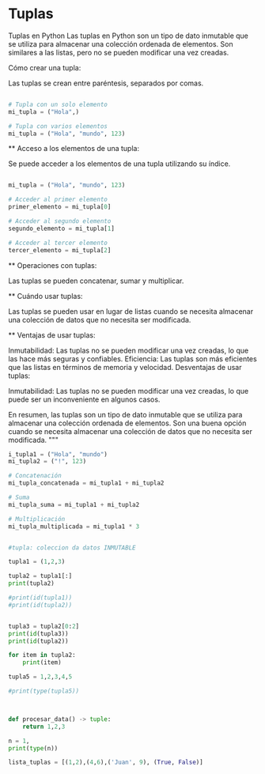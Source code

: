 # Tuplas

Tuplas en Python
Las tuplas en Python son un tipo de dato inmutable que se utiliza para almacenar una colección ordenada de elementos. 
Son similares a las listas, pero no se pueden modificar una vez creadas.

Cómo crear una tupla:

Las tuplas se crean entre paréntesis, separados por comas.

```python

# Tupla con un solo elemento
mi_tupla = ("Hola",)

# Tupla con varios elementos
mi_tupla = ("Hola", "mundo", 123)

```

** Acceso a los elementos de una tupla:

Se puede acceder a los elementos de una tupla utilizando su índice.

```python

mi_tupla = ("Hola", "mundo", 123)

# Acceder al primer elemento
primer_elemento = mi_tupla[0]

# Acceder al segundo elemento
segundo_elemento = mi_tupla[1]

# Acceder al tercer elemento
tercer_elemento = mi_tupla[2]

```


** Operaciones con tuplas:

Las tuplas se pueden concatenar, sumar y multiplicar.

** Cuándo usar tuplas:

Las tuplas se pueden usar en lugar de listas cuando se necesita almacenar una colección de datos que no necesita ser modificada.

** Ventajas de usar tuplas:

Inmutabilidad: Las tuplas no se pueden modificar una vez creadas, lo que las hace más seguras y confiables.
Eficiencia: Las tuplas son más eficientes que las listas en términos de memoria y velocidad.
Desventajas de usar tuplas:

Inmutabilidad: Las tuplas no se pueden modificar una vez creadas, lo que puede ser un inconveniente en algunos casos.

En resumen, las tuplas son un tipo de dato inmutable que se utiliza para almacenar una colección ordenada de elementos. 
Son una buena opción cuando se necesita almacenar una colección de datos que no necesita ser modificada. """

```python
i_tupla1 = ("Hola", "mundo")
mi_tupla2 = ("!", 123)

# Concatenación
mi_tupla_concatenada = mi_tupla1 + mi_tupla2

# Suma
mi_tupla_suma = mi_tupla1 + mi_tupla2

# Multiplicación
mi_tupla_multiplicada = mi_tupla1 * 3


#tupla: coleccion da datos INMUTABLE

tupla1 = (1,2,3)

tupla2 = tupla1[:]
print(tupla2)

#print(id(tupla1))
#print(id(tupla2))


tupla3 = tupla2[0:2]
print(id(tupla3))
print(id(tupla2))

for item in tupla2:
    print(item)

tupla5 = 1,2,3,4,5

#print(type(tupla5))



def procesar_data() -> tuple:
    return 1,2,3

n = 1,
print(type(n))

lista_tuplas = [(1,2),(4,6),('Juan', 9), (True, False)]

```